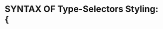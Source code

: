 # SYNTAX OF Type-Selectors Styling: <element> { <style>: <properties>; }

### 1: You can style the elements inside the <head> of the HTML document.
like this:
    `   p {
            text-align: center;
        }

        or you can group so many with a single styling form like this:
        h1, h2, p {
            text-align: center;
        }`

### 2: You have styled three elements by writing CSS inside the style tags. This works, but since there will be many more styles, it's best to put all the styles in a separate file and link to it.
We have created a separate styles.css file for you and switched the editor view to that file. You can change between files with the tabs at the top of the editor.

### 3: HOW TO LINK THE CSS TO HTML?
inside the <head> of the HTML document, use the self-closing <link> with its two attributes set to:
    1. href="<the directory of your CSS file>"
    2. rel="stylesheet"

DONE! :)

### 4: For the styling of the page to look similar on MOBILE as it does on a DESKTOP or LAPTOP, you need to add a meta element with a special content attribute.
<meta name="viewport" content="width=device-width, initial-scale=1.0">

### 5: <div> element is mainly used for designing Layout purposes unlike unlike the other content elements you have used so far.
up until now, move all the body parts, into a <div> element.

we can style the <div> separately so that this DIV element is only affected with our style. like:
div {
    width: 300px; (or we can say 80% which means 80% of the PARENT ELEMENT, so that if the parent is BODY ....)
    background-color: burlywood; 
}
for now, for centering the <div> element inside its PARENT which is <body>, we use this:
div {
    ...
    margin-left: auto;
    margin-right: auto;
}

### 6: Syntax of Class-Selector Styling: .class-name { styles }
first you have to define your let's say <div> element a Class name:
    <div class="menu"> for example.
    then inside your CSS:
    .menu {
        ...
    }